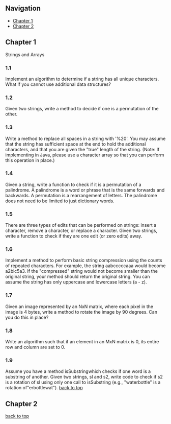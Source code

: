 ## Navigation
-  [Chapter 1](#Chapter-1)
-  [Chapter 2](#Chapter-2)

## Chapter 1
Strings and Arrays
### 1.1
Implement an algorithm to determine if a string has all unique characters. What if you
cannot use additional data structures?

### 1.2
Given two strings, write a method to decide if one is a permutation of the
other.
### 1.3
Write a method to replace all spaces in a string with '%20'. You may assume that the string has sufficient space at the end to hold the additional characters, and that you are given the "true" length of the string. (Note: If implementing in Java, please use a character array so that you can perform this operation in place.)
### 1.4
Given a string, write a function to check if it is a permutation of a palindrome.
A palindrome is a word or phrase that is the same forwards and backwards. A permutation
is a rearrangement of letters. The palindrome does not need to be limited to just dictionary words.
### 1.5
There are three types of edits that can be performed on strings: insert a character,
remove a character, or replace a character. Given two strings, write a function to check if they are one edit (or zero edits) away.
### 1.6
Implement a method to perform basic string compression using the counts of repeated characters. For example, the string aabcccccaaa would become a2blc5a3. If the "compressed" string would not become smaller than the original string, your method should return the original string. You can assume the string has only uppercase and lowercase letters (a - z).
### 1.7
Given an image represented by an NxN matrix, where each pixel in the image is 4
bytes, write a method to rotate the image by 90 degrees. Can you do this in place?
### 1.8
Write an algorithm such that if an element in an MxN matrix is 0, its entire row and
column are set to 0.
### 1.9
Assume you have a method isSubstringwhich checks if one word is a substring
of another. Given two strings, sl and s2, write code to check if s2 is a rotation of sl using only one call to isSubstring (e.g., "waterbottle" is a rotation of"erbottlewat").
[back to top](#Navigation)
## Chapter 2
[back to top](#Navigation)
